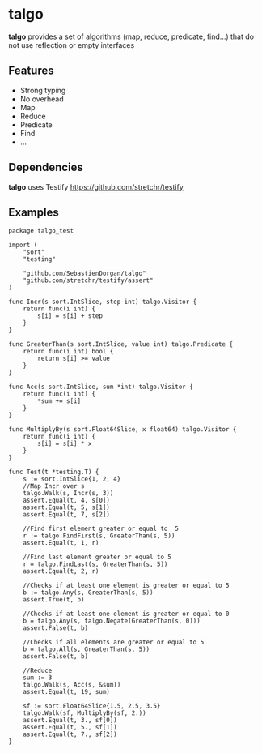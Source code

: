 # talgo

**talgo** provides a set of algorithms (map, reduce, predicate, find...) that do not use reflection or empty interfaces

## Features
* Strong typing
* No overhead
* Map
* Reduce
* Predicate
* Find
* ...


## Dependencies
**talgo** uses Testify https://github.com/stretchr/testify

## Examples


```golang
package talgo_test

import (
	"sort"
	"testing"

	"github.com/SebastienDorgan/talgo"
	"github.com/stretchr/testify/assert"
)

func Incr(s sort.IntSlice, step int) talgo.Visitor {
	return func(i int) {
		s[i] = s[i] + step
	}
}

func GreaterThan(s sort.IntSlice, value int) talgo.Predicate {
	return func(i int) bool {
		return s[i] >= value
	}
}

func Acc(s sort.IntSlice, sum *int) talgo.Visitor {
	return func(i int) {
		*sum += s[i]
	}
}

func MultiplyBy(s sort.Float64Slice, x float64) talgo.Visitor {
	return func(i int) {
		s[i] = s[i] * x
	}
}

func Test(t *testing.T) {
	s := sort.IntSlice{1, 2, 4}
	//Map Incr over s
	talgo.Walk(s, Incr(s, 3))
	assert.Equal(t, 4, s[0])
	assert.Equal(t, 5, s[1])
	assert.Equal(t, 7, s[2])

	//Find first element greater or equal to  5
	r := talgo.FindFirst(s, GreaterThan(s, 5))
	assert.Equal(t, 1, r)

	//Find last element greater or equal to 5
	r = talgo.FindLast(s, GreaterThan(s, 5))
	assert.Equal(t, 2, r)

	//Checks if at least one element is greater or equal to 5
	b := talgo.Any(s, GreaterThan(s, 5))
	assert.True(t, b)

	//Checks if at least one element is greater or equal to 0
	b = talgo.Any(s, talgo.Negate(GreaterThan(s, 0)))
	assert.False(t, b)

	//Checks if all elements are greater or equal to 5
	b = talgo.All(s, GreaterThan(s, 5))
	assert.False(t, b)

	//Reduce
	sum := 3
	talgo.Walk(s, Acc(s, &sum))
	assert.Equal(t, 19, sum)

	sf := sort.Float64Slice{1.5, 2.5, 3.5}
	talgo.Walk(sf, MultiplyBy(sf, 2.))
	assert.Equal(t, 3., sf[0])
	assert.Equal(t, 5., sf[1])
	assert.Equal(t, 7., sf[2])
}

```
